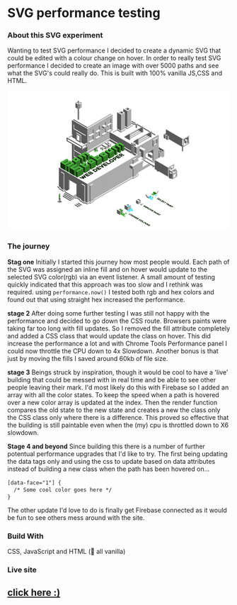 
# SVG performance testing

### **About this SVG experiment**

Wanting to test SVG performance I decided to create a dynamic SVG that could be edited with a colour change on hover. In order to really test SVG performance I decided to create an image with over 5000 paths and see what the SVG's could really do.
This is built with 100% vanilla JS,CSS and HTML.

![](images/clip.gif)

### **The journey**
**Stag one** 
Initially I started this journey how most people would. Each path of the SVG was assigned an inline fill and on hover would update to the selected SVG color(rgb) via an event listener.
A small amount of testing quickly indicated that this approach was too slow and I rethink was required.
using ```performance.now()``` I tested both rgb and hex colors and found out that using straight hex increased the performance.

**stage 2**
After doing some further testing I was still not happy with the performance and decided to go down the CSS route. Browsers paints were taking far too long with fill updates.
So I removed the fill attribute completely and added a CSS class that would update the class on hover.
This did increase the performance a lot and with Chrome Tools Performance panel I could now throttle the CPU down to 4x Slowdown. Another bonus is that just by moving the fills I saved around 60kb of file size.

**stage 3**
Beings struck by inspiration, though it would be cool to have a 'live' building that could be messed with in real time and be able to see other people leaving their mark. I'd most likely do this with Firebase so I added an array with all the color states.
To keep the speed when a path is hovered over a new color array is updated at the index. Then the render function compares the old state to the new state and creates a new the class only the CSS class only where there is a difference.
This proved so effective that the building is still paintable even when the (my) cpu is throttled down to X6 slowdown.

**Stage 4 and beyond**
Since building this there is a number of further potentual performance upgrades that I'd like to try.
The first being updating the data tags only and using the css to update based on data attributes instead of building a new class when the path has been hovered on...
```
[data-face="1"] {
  /* Some cool color goes here */
}
```
The other update I'd love to do is finally get Firebase connected as it would be fun to see others mess around with the site.


### **Build With**
 CSS, JavaScript and HTML (🍦 all vanilla)  

### **Live site**
## [click here :)](https://samseabourn.github.io/SVG-Building-Experiment/)

